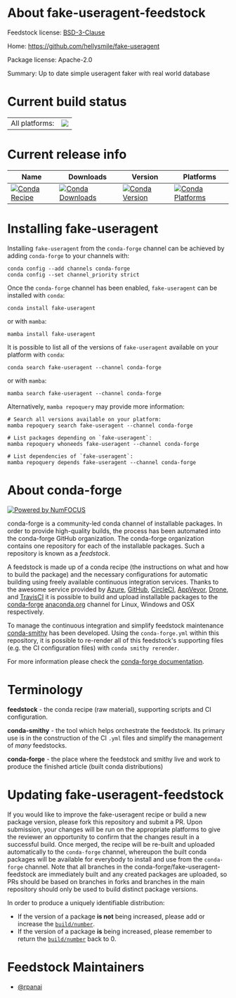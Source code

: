About fake-useragent-feedstock
==============================

Feedstock license: [BSD-3-Clause](https://github.com/conda-forge/fake-useragent-feedstock/blob/main/LICENSE.txt)

Home: https://github.com/hellysmile/fake-useragent

Package license: Apache-2.0

Summary: Up to date simple useragent faker with real world database

Current build status
====================


<table><tr><td>All platforms:</td>
    <td>
      <a href="https://dev.azure.com/conda-forge/feedstock-builds/_build/latest?definitionId=13240&branchName=main">
        <img src="https://dev.azure.com/conda-forge/feedstock-builds/_apis/build/status/fake-useragent-feedstock?branchName=main">
      </a>
    </td>
  </tr>
</table>

Current release info
====================

| Name | Downloads | Version | Platforms |
| --- | --- | --- | --- |
| [![Conda Recipe](https://img.shields.io/badge/recipe-fake--useragent-green.svg)](https://anaconda.org/conda-forge/fake-useragent) | [![Conda Downloads](https://img.shields.io/conda/dn/conda-forge/fake-useragent.svg)](https://anaconda.org/conda-forge/fake-useragent) | [![Conda Version](https://img.shields.io/conda/vn/conda-forge/fake-useragent.svg)](https://anaconda.org/conda-forge/fake-useragent) | [![Conda Platforms](https://img.shields.io/conda/pn/conda-forge/fake-useragent.svg)](https://anaconda.org/conda-forge/fake-useragent) |

Installing fake-useragent
=========================

Installing `fake-useragent` from the `conda-forge` channel can be achieved by adding `conda-forge` to your channels with:

```
conda config --add channels conda-forge
conda config --set channel_priority strict
```

Once the `conda-forge` channel has been enabled, `fake-useragent` can be installed with `conda`:

```
conda install fake-useragent
```

or with `mamba`:

```
mamba install fake-useragent
```

It is possible to list all of the versions of `fake-useragent` available on your platform with `conda`:

```
conda search fake-useragent --channel conda-forge
```

or with `mamba`:

```
mamba search fake-useragent --channel conda-forge
```

Alternatively, `mamba repoquery` may provide more information:

```
# Search all versions available on your platform:
mamba repoquery search fake-useragent --channel conda-forge

# List packages depending on `fake-useragent`:
mamba repoquery whoneeds fake-useragent --channel conda-forge

# List dependencies of `fake-useragent`:
mamba repoquery depends fake-useragent --channel conda-forge
```


About conda-forge
=================

[![Powered by
NumFOCUS](https://img.shields.io/badge/powered%20by-NumFOCUS-orange.svg?style=flat&colorA=E1523D&colorB=007D8A)](https://numfocus.org)

conda-forge is a community-led conda channel of installable packages.
In order to provide high-quality builds, the process has been automated into the
conda-forge GitHub organization. The conda-forge organization contains one repository
for each of the installable packages. Such a repository is known as a *feedstock*.

A feedstock is made up of a conda recipe (the instructions on what and how to build
the package) and the necessary configurations for automatic building using freely
available continuous integration services. Thanks to the awesome service provided by
[Azure](https://azure.microsoft.com/en-us/services/devops/), [GitHub](https://github.com/),
[CircleCI](https://circleci.com/), [AppVeyor](https://www.appveyor.com/),
[Drone](https://cloud.drone.io/welcome), and [TravisCI](https://travis-ci.com/)
it is possible to build and upload installable packages to the
[conda-forge](https://anaconda.org/conda-forge) [anaconda.org](https://anaconda.org/)
channel for Linux, Windows and OSX respectively.

To manage the continuous integration and simplify feedstock maintenance
[conda-smithy](https://github.com/conda-forge/conda-smithy) has been developed.
Using the ``conda-forge.yml`` within this repository, it is possible to re-render all of
this feedstock's supporting files (e.g. the CI configuration files) with ``conda smithy rerender``.

For more information please check the [conda-forge documentation](https://conda-forge.org/docs/).

Terminology
===========

**feedstock** - the conda recipe (raw material), supporting scripts and CI configuration.

**conda-smithy** - the tool which helps orchestrate the feedstock.
                   Its primary use is in the construction of the CI ``.yml`` files
                   and simplify the management of *many* feedstocks.

**conda-forge** - the place where the feedstock and smithy live and work to
                  produce the finished article (built conda distributions)


Updating fake-useragent-feedstock
=================================

If you would like to improve the fake-useragent recipe or build a new
package version, please fork this repository and submit a PR. Upon submission,
your changes will be run on the appropriate platforms to give the reviewer an
opportunity to confirm that the changes result in a successful build. Once
merged, the recipe will be re-built and uploaded automatically to the
`conda-forge` channel, whereupon the built conda packages will be available for
everybody to install and use from the `conda-forge` channel.
Note that all branches in the conda-forge/fake-useragent-feedstock are
immediately built and any created packages are uploaded, so PRs should be based
on branches in forks and branches in the main repository should only be used to
build distinct package versions.

In order to produce a uniquely identifiable distribution:
 * If the version of a package **is not** being increased, please add or increase
   the [``build/number``](https://docs.conda.io/projects/conda-build/en/latest/resources/define-metadata.html#build-number-and-string).
 * If the version of a package **is** being increased, please remember to return
   the [``build/number``](https://docs.conda.io/projects/conda-build/en/latest/resources/define-metadata.html#build-number-and-string)
   back to 0.

Feedstock Maintainers
=====================

* [@rpanai](https://github.com/rpanai/)

